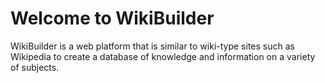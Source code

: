 # Welcome to WikiBuilder

WikiBuilder is a web platform that is similar to wiki-type sites such as Wikipedia to create a database of knowledge and information on a variety of subjects.
